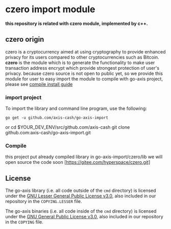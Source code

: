 # czero import module

**this repository is related with czero module, implemented by c++.**

## czero origin

czero is a cryptocurrency aimed at using cryptography to provide enhanced
privacy for its users compared to other cryptocurrencies such as Bitcoin. 
**czero** is the module which is to generate the functionality to make user
transaction address encrypt which provide strongest protection of user's 
privacy.
because czero source is not open to public yet, so we provide this module for user 
to easy import the module to compile with go-axis project, please see [compile install guide](https://github.com/axis-cash/go-axis/wiki/Installation-Instructions-for-Linux)



### import project

To import the library and command line program, use the following:

	go get -u github.com/axis-cash/go-axis-import
or cd $YOUR_DEV_ENV/src/github.com/axis-cash
    git clone github.com:axis-cash/go-axis-import.git

### Compile

this project put already compiled library in go-axis-import/czero/lib
we will open source the code soon
[https://gitee.com/hyperspace/czero.git]


## License

The go-axis library (i.e. all code outside of the `cmd` directory) is licensed under the
[GNU Lesser General Public License v3.0](https://www.gnu.org/licenses/lgpl-3.0.en.html), also
included in our repository in the `COPYING.LESSER` file.

The go-axis binaries (i.e. all code inside of the `cmd` directory) is licensed under the
[GNU General Public License v3.0](https://www.gnu.org/licenses/gpl-3.0.en.html), also included
in our repository in the `COPYING` file.